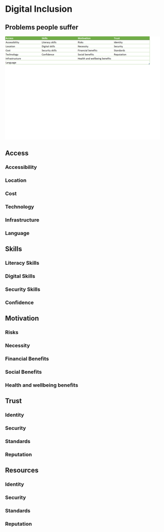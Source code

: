 # Digital Inclusion

## Problems people suffer
![Digital Inclusion - Problems People Suffer](images/Dinc_problems.png)

## Access
### Accessibility

### Location

### Cost

### Technology

### Infrastructure

### Language

## Skills
### Literacy Skills

### Digital Skills

### Security Skills

### Confidence

## Motivation
### Risks

### Necessity

### Financial Benefits

### Social Benefits

### Health and wellbeing benefits

## Trust
### Identity

### Security

### Standards

### Reputation


## Resources
### Identity

### Security

### Standards

### Reputation
